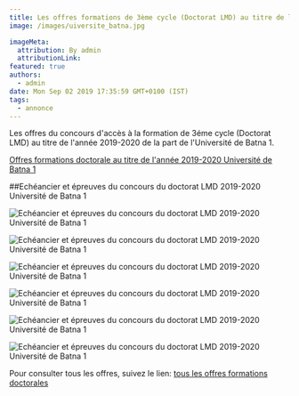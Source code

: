 ```yaml
---
title: Les offres formations de 3ème cycle (Doctorat LMD) au titre de l’année 2019/2020 Université de Batna 1.
image: /images/uiversite_batna.jpg

imageMeta:
  attribution: By admin
  attributionLink:
featured: true
authors:
  - admin
date: Mon Sep 02 2019 17:35:59 GMT+0100 (IST)
tags:
  - annonce
---
```

Les offres du concours d'accès à la formation de 3éme cycle (Doctorat LMD) au titre de l'année 2019-2020 de la part de l'Université de Batna 1.

[Offres formations doctorale au titre de l'année 2019-2020 Université de Batna 1](/docs/doctorat-ub12019-2020.pdf)

##Echéancier et épreuves du concours du doctorat LMD 2019-2020 Université de Batna 1

![Echéancier et épreuves du concours du doctorat LMD 2019-2020 Université de Batna 1 ](/images/epreuve-doctorat-lmd-batna-1.jpg)

![Echéancier et épreuves du concours du doctorat LMD 2019-2020 Université de Batna 1 ](/images/epreuve-doctorat-lmd-batna-1-2.jpg)

![Echéancier et épreuves du concours du doctorat LMD 2019-2020 Université de Batna 1 ](/images/epreuve-doctorat-lmd-batna-1-3.jpg)

![Echéancier et épreuves du concours du doctorat LMD 2019-2020 Université de Batna 1 ](/images/epreuve-doctorat-lmd-batna-1-4.jpg)

![Echéancier et épreuves du concours du doctorat LMD 2019-2020 Université de Batna 1 ](/images/epreuve-doctorat-lmd-batna-1-5.jpg)

![Echéancier et épreuves du concours du doctorat LMD 2019-2020 Université de Batna 1 ](/images/epreuve-doctorat-lmd-batna-1-6.jpg)

Pour consulter tous les offres, suivez le lien: [tous les offres formations doctorales](/tous-les-offres-de-formations-doctorale-lmd-2019-2020/)
